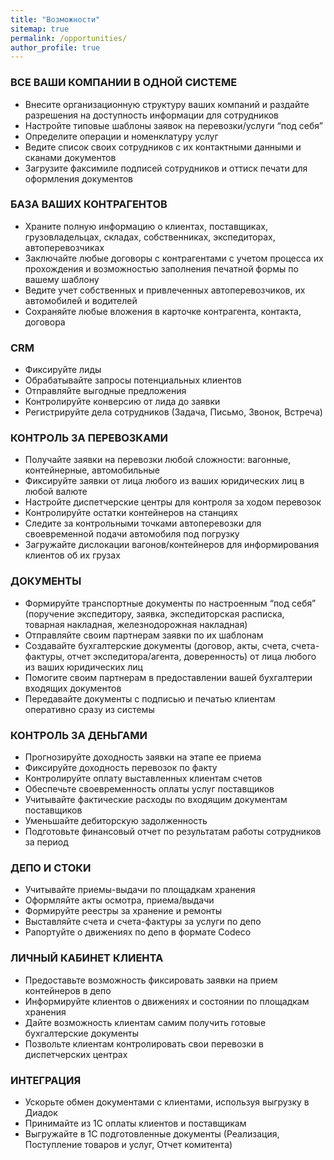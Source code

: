 ```yaml
---
title: "Возможности"
sitemap: true
permalink: /opportunities/
author_profile: true
---
```


### ВСЕ ВАШИ КОМПАНИИ В ОДНОЙ СИСТЕМЕ

- Внесите организационную структуру ваших компаний и раздайте разрешения на доступность информации для сотрудников
- Настройте типовые шаблоны заявок на перевозки/услуги “под себя”
- Определите операции и номенклатуру услуг
- Ведите список своих сотрудников с их контактными данными и сканами документов
- Загрузите факсимиле подписей сотрудников и оттиск печати для оформления документов

### БАЗА ВАШИХ КОНТРАГЕНТОВ

- Храните полную информацию о клиентах, поставщиках, грузовладельцах, складах, собственниках, экспедиторах, автоперевозчиках
- Заключайте любые договоры с контрагентами с учетом процесса их прохождения и возможностью заполнения печатной формы по вашему шаблону
- Ведите учет собственных и привлеченных автоперевозчиков, их автомобилей и водителей
- Сохраняйте любые вложения в карточке контрагента, контакта, договора

### CRM

- Фиксируйте лиды
- Обрабатывайте запросы потенциальных клиентов
- Отправляйте выгодные предложения
- Контролируйте конверсию от лида до заявки
- Регистрируйте дела сотрудников (Задача, Письмо, Звонок, Встреча)

### КОНТРОЛЬ ЗА ПЕРЕВОЗКАМИ

- Получайте заявки на перевозки любой сложности: вагонные, контейнерные, автомобильные
- Фиксируйте заявки от лица любого из ваших юридических лиц в любой валюте
- Настройте диспетчерские центры для контроля за ходом перевозок
- Контролируйте остатки контейнеров на станциях
- Следите за контрольными точками автоперевозки для своевременной подачи автомобиля под погрузку
- Загружайте дислокации вагонов/контейнеров для информирования клиентов об их грузах

### ДОКУМЕНТЫ

- Формируйте транспортные документы по настроенным “под себя” (поручение экспедитору, заявка, экспедиторская расписка, товарная накладная, железнодорожная накладная)
- Отправляйте своим партнерам заявки по их шаблонам
- Создавайте бухгалтерские документы (договор, акты, счета, счета-фактуры, отчет экспедитора/агента, доверенность) от лица любого из ваших юридических лиц
- Помогите своим партнерам в предоставлении вашей бухгалтерии входящих документов
- Передавайте документы с подписью и печатью клиентам оперативно сразу из системы

### КОНТРОЛЬ ЗА ДЕНЬГАМИ

- Прогнозируйте доходность заявки на этапе ее приема
- Фиксируйте доходность перевозок по факту
- Контролируйте оплату выставленных клиентам счетов
- Обеспечьте своевременность оплаты услуг поставщиков
- Учитывайте фактические расходы по входящим документам поставщиков
- Уменьшайте дебиторскую задолженность
- Подготовьте финансовый отчет по результатам работы сотрудников за период

### ДЕПО И СТОКИ

- Учитывайте приемы-выдачи по площадкам хранения
- Оформляйте акты осмотра, приема/выдачи
- Формируйте реестры за хранение и ремонты
- Выставляйте счета и счета-фактуры за услуги по депо
- Рапортуйте о движениях по депо в формате Codeco

### ЛИЧНЫЙ КАБИНЕТ КЛИЕНТА

- Предоставьте возможность фиксировать заявки на прием контейнеров в депо
- Информируйте клиентов о движениях и состоянии по площадкам хранения
- Дайте возможность клиентам самим получить готовые бухгалтерские документы
- Позвольте клиентам контролировать свои перевозки в диспетчерских центрах

### ИНТЕГРАЦИЯ

- Ускорьте обмен документами с клиентами, используя выгрузку в Диадок
- Принимайте из 1С оплаты клиентов и поставщикам
- Выгружайте в 1С подготовленные документы (Реализация, Поступление товаров и услуг, Отчет комитента)
